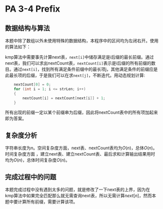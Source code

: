 # PA 3-4 Prefix

## 数据结构与算法

本题中除了数组以外未使用特殊的数据结构，本程序中的区间均为左闭右开。使用的算法如下：

kmp算法中需要事先计算next表，`next[i]`中储存满足是i后缀的最长前缀。通过next表，我们可以求出nextCount表，`nextCount[i]`表示是i后缀的所有前缀的数目。通过`next[i]`，找到所有满足条件前缀中的最长项j，其他满足条件的前缀应是此最长项的后缀，于是我们可以在求`next[j]`，不断迭代。用动态规划计算:

```c++
    nextCount[0] = 0;
    for (int i = 1; i <= strLen; i++)
    {
        nextCount[i] = nextCount[next[i]] + 1;
    }
```

所有出现的前缀一定以某个前缀串为后缀，因此将nextCount表中的所有项加起来即为答案。

## 复杂度分析

字符串长度为$n$。空间复杂度方面，next表、nextCount表均为$O(n)$，总体$O(n)$。时间复杂度方面 ，建立next表、建立nextCount表、最后求和计算输出结果用时均为$O(n)$，总体时间复杂度$O(n)$。

## 完成过程中的问题

本题完成过程中没有遇到太多的问题，就是修改了一下next表的上界，因为在kmp算法中如果完全匹配那么就无需查询next表，所以无需计算$next[n]$，然而本题中要计算所有前缀，需要计算该项。